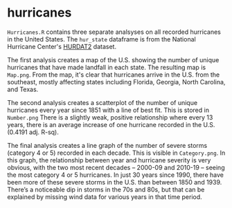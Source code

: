 # hurricanes

`Hurricanes.R` contains three separate analsyses on all recorded hurricanes in the United States. The `hur_state` dataframe is from the National Hurricane Center's [HURDAT2](https://www.nhc.noaa.gov/data/hurdat/hurdat2-format-nov2019.pdf) dataset.

The first analysis creates a map of the U.S. showing the number of unique hurricanes that have made landfall in each state. The resulting map is `Map.png`. From the map, it's clear that hurricanes arrive in the U.S. from the southeast, mostly affecting states including Florida, Georgia, North  Carolina, and Texas.

The second analysis creates a scatterplot of the number of unique hurricanes every year since 1851 with a line of best fit. This is stored in `Number.png` There is a slightly weak, positive relationship where  every 13 years, there is an average increase of one hurricane recorded in the  U.S. (0.4191  adj. R-sq). 

The final analysis creates a line graph of the number of severe storms (category 4 or 5) recorded in each decade. This is visible in `Category.png`. In this graph, the relationship between year and hurricane severity is very obvious, with the two most recent decades – 2000-09 and 2010-19 – seeing the most category 4 or 5 hurricanes. In just 30 years since 1990, there have been more of these severe storms in the U.S. than between 1850 and 1939. There’s a noticeable dip in storms in the 70s and 80s, but that can be explained by missing wind data for various years in that time period.  
